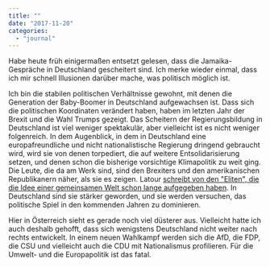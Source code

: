 ```yaml
---
title: ""
date: "2017-11-20"
categories: 
  - "journal"
---
```


Habe heute früh einigermaßen entsetzt gelesen, dass die Jamaika-Gespräche in Deutschland gescheitert sind. Ich merke wieder einmal, dass ich mir schnell Illusionen darüber mache, was politisch möglich ist.

Ich bin die stabilen politischen Verhältnisse gewohnt, mit denen die Generation der Baby-Boomer in Deutschland aufgewachsen ist. Dass sich die politischen Koordinaten verändert haben, haben im letzten Jahr der Brexit und die Wahl Trumps gezeigt. Das Scheitern der Regierungsbildung in Deutschland ist viel weniger spektakulär, aber vielleicht ist es nicht weniger folgenreich. In dem Augenblick, in dem in Deutschland eine europafreundliche und nicht nationalistische Regierung dringend gebraucht wird, wird sie von denen torpediert, die auf weitere Entsolidarisierung setzen, und denen schon die bisherige vorsichtige Klimapolitik zu weit ging. Die Leute, die da am Werk sind, sind den Brexiters und den amerikanischen Republikanern näher, als sie es zeigen. Latour [schreibt von den "Eliten", die die Idee einer gemeinsamen Welt schon lange aufgegeben haben](http://www.bruno-latour.fr/node/738). In Deutschland sind sie stärker geworden, und sie werden versuchen, das politische Spiel in den kommenden Jahren zu dominieren.

Hier in Österreich sieht es gerade noch viel düsterer aus. Vielleicht hatte ich auch deshalb gehofft, dass sich wenigstens Deutschland nicht weiter nach rechts entwickelt. In einem neuen Wahlkampf werden sich die AfD, die FDP, die CSU und vielleicht auch die CDU mit Nationalismus profilieren. Für die Umwelt- und die Europapolitik ist das fatal.
